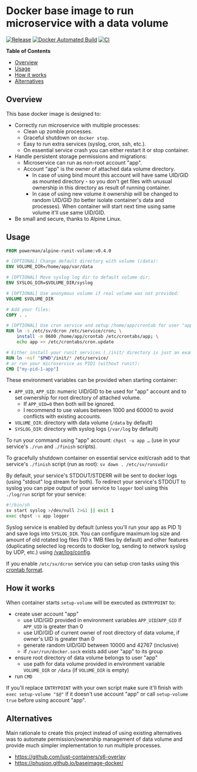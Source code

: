 # Docker base image to run microservice with a data volume

[![Release](https://img.shields.io/github/v/release/powerman/alpine-runit-volume.svg)](https://github.com/powerman/alpine-runit-volume/releases/latest)
[![Docker Automated Build](https://img.shields.io/docker/automated/powerman/alpine-runit-volume.svg)](https://hub.docker.com/r/powerman/alpine-runit-volume/tags)
[![CI](https://github.com/powerman/alpine-runit-volume/workflows/CI/badge.svg?event=push)](https://github.com/powerman/alpine-runit-volume/actions?query=workflow%3ACI%2FCD)

<!-- START doctoc generated TOC please keep comment here to allow auto update -->
<!-- DON'T EDIT THIS SECTION, INSTEAD RE-RUN doctoc TO UPDATE -->
**Table of Contents**

- [Overview](#overview)
- [Usage](#usage)
- [How it works](#how-it-works)
- [Alternatives](#alternatives)

<!-- END doctoc generated TOC please keep comment here to allow auto update -->

## Overview

This base docker image is designed to:

- Correctly run microservice with multiple processes:
  - Clean up zombie processes.
  - Graceful shutdown on `docker stop`.
  - Easy to run extra services (syslog, cron, ssh, etc.).
  - On essential service crash you can either restart it or stop
    container.
- Handle persistent storage permissions and migrations:
  - Microservice can run as non-root account "app".
  - Account "app" is the owner of attached data volume directory.
    - In case of using bind mount this account will have same UID/GID as
      mounted directory - so you don't get files with unusual ownership in
      this directory as result of running container.
    - In case of using new volume it ownership will be changed to random
      UID/GID (to better isolate container's data and processes). When
      container will start next time using same volume it'll use same
      UID/GID.
- Be small and secure, thanks to Alpine Linux.

## Usage

```Dockerfile
FROM powerman/alpine-runit-volume:v0.4.0

# [OPTIONAL] Change default directory with volume (/data):
ENV VOLUME_DIR=/home/app/var/data

# [OPTIONAL] Move syslog log dir to default volume dir:
ENV SYSLOG_DIR=$VOLUME_DIR/syslog

# [OPTIONAL] Use anonymous volume if real volume was not provided:
VOLUME $VOLUME_DIR

# Add your files:
COPY . .

# [OPTIONAL] Use cron service and setup /home/app/crontab for user "app":
RUN ln -s /etc/sv/dcron /etc/service/cron; \
    install -m 0600 /home/app/crontab /etc/crontabs/app; \
    echo app >> /etc/crontabs/cron.update

# Either install your runit services (./init/ directory is just an example):
RUN ln -nsf "$PWD"/init/* /etc/service/
# or run your microservice as PID1 (without runit):
CMD ["my-pid-1-app"]
```

These environment variables can be provided when starting container:

- `APP_UID`, `APP_GID`: numeric UID/GID to be used for "app" account and
  to set ownership for root directory of attached volume.
  - If `APP_UID=0` then both will be ignored.
  - I recommend to use values between 1000 and 60000 to avoid conflicts
    with existing accounts.
- `VOLUME_DIR`: directory with data volume (`/data` by default)
- `SYSLOG_DIR`: directory with syslog logs (`/var/log` by default)

To run your command using "app" account: `chpst -u app …` (use in your
service's `./run` and `./finish` scripts).

To gracefully shutdown container on essential service exit/crash add to
that service's `./finish` script (run as root): `sv down . /etc/sv/runsvdir`

By default, your service's STDOUT/STDERR will be sent to docker logs
(using "stdout" log stream for both). To redirect your service's STDOUT to
syslog you can pipe output of your service to `logger` tool using this
`./log/run` script for your service:

```sh
#!/bin/sh
sv start syslog >/dev/null 2>&1 || exit 1
exec chpst -u app logger
```

Syslog service is enabled by default (unless you'll run your app as PID 1)
and save logs into `SYSLOG_DIR`. You can configure maximum log size and
amount of old rotated log files (10 x 1MB files by default) and other
features (duplicating selected log records to docker log, sending to
network syslog by UDP, etc.) using
[/var/log/config](http://smarden.org/runit/svlogd.8.html#sect6).

If you enable `/etc/sv/dcron` service you can setup cron tasks using this
[crontab format](https://github.com/dubiousjim/dcron/blob/master/crontab.markdown).

## How it works

When container starts `setup-volume` will be executed as `ENTRYPOINT` to:

- create user account "app"
  - use UID/GID provided in environment variables `APP_UID`/`APP_GID`
    if `APP_UID` is greater than 0
  - use UID/GID of current owner of root directory of data volume,
    if owner's UID is greater than 0
  - generate random UID/GID between 10000 and 42767 (inclusive)
  - if `/var/run/docker.sock` exists add user "app" to its group
- ensure root directory of data volume belongs to user "app"
  - use path for data volume provided in environment variable `VOLUME_DIR`
    or `/data` (if `VOLUME_DIR` is empty)
- run `CMD`

If you'll replace `ENTRYPOINT` with your own script make sure it'll finish
with `exec setup-volume "$@"` if it doesn't use account "app" or call
`setup-volume true` before using account "app".

## Alternatives

Main rationale to create this project instead of using existing
alternatives was to automate permission/ownership management of data
volume and provide much simpler implementation to run multiple processes.

- https://github.com/just-containers/s6-overlay
- https://phusion.github.io/baseimage-docker/
